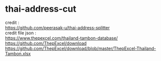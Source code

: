 # thai-address-cut
credit : <br />
https://github.com/peerasak-u/thai-address-splitter <br />
credit file json : <br />
https://www.thepexcel.com/thailand-tambon-database/ <br />
https://github.com/ThepExcel/download <br />
https://github.com/ThepExcel/download/blob/master/ThepExcel-Thailand-Tambon.xlsx <br />
